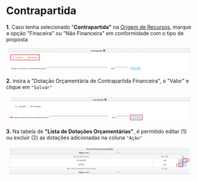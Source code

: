 # Contrapartida

**1.**&#x20;
Caso tenha selecionado "**Contrapartida"** na [Origem de Recursos](broken-reference), marque a opção "Finaceira" ou "Não Financeira" em conformidade com o tipo de proposta

![](<../../../../.gitbook/assets/image (115).png>)

**2.** insira a "Dotação Orçamentária de Contrapartida Financeira", o "Valor" e clique em `"Salvar"`

![](<../../../../.gitbook/assets/image (23).png>)

**3.** Na tabela de **"Lista de Dotações Orçamentárias"**, é permitido editar (1) ou excluir (2) as dotações adicionadas na coluna `"Ação"`

![](<../../../../.gitbook/assets/image (349).png>)
